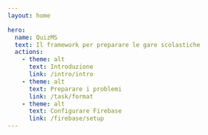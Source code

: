 ```yaml
---
layout: home

hero:
  name: QuizMS
  text: Il framework per preparare le gare scolastiche
  actions:
    - theme: alt
      text: Introduzione
      link: /intro/intro
    - theme: alt
      text: Preparare i problemi
      link: /task/format
    - theme: alt
      text: Configurare Firebase
      link: /firebase/setup
---
```


